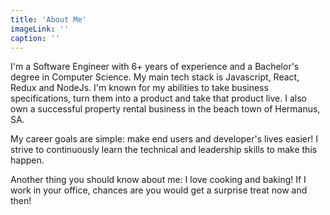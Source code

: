 ```yaml
---
title: 'About Me'
imageLink: ''
caption: ''
---
```


I'm a Software Engineer with 6+ years of experience and a Bachelor's degree in Computer Science.
My main tech stack is Javascript, React, Redux and NodeJs. I'm known for my abilities to take business specifications, turn them into a product and take that product live. I also own a successful property rental business in the beach town of Hermanus, SA.

My career goals are simple: make end users and developer's lives easier! I strive to continuously learn the technical and leadership skills to make this happen.

Another thing you should know about me: I love cooking and baking! If I work in your office, chances are you would get a surprise treat now and then!